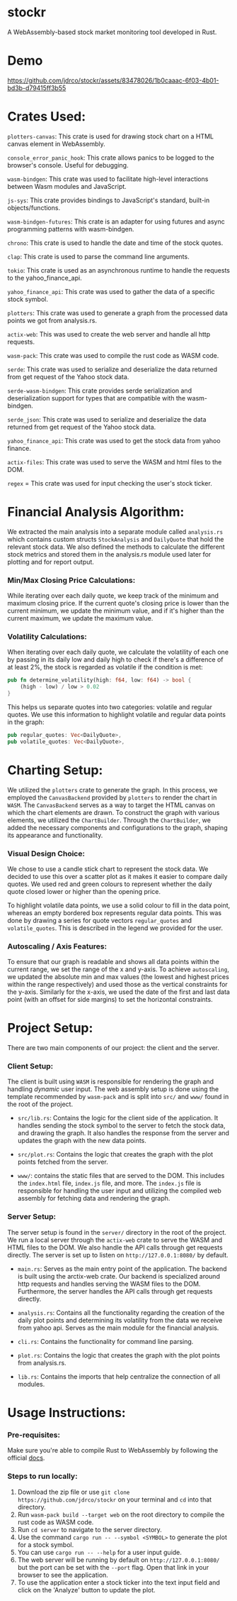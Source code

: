 

# stockr

A WebAssembly-based stock market monitoring tool developed in Rust.

# Demo

<p align="center">
    

https://github.com/jdrco/stockr/assets/83478026/1b0caaac-6f03-4b01-bd3b-d79415ff3b55
</p>

# Crates Used:

`plotters-canvas`: This crate is used for drawing stock chart on a HTML canvas element in WebAssembly.

`console_error_panic_hook`: This crate allows panics to be logged to the browser's console. Useful for debugging.

`wasm-bindgen`: This crate was used to facilitate high-level interactions between Wasm modules and JavaScript.

`js-sys`: This crate provides bindings to JavaScript's standard, built-in objects/functions.

`wasm-bindgen-futures`: This crate is an adapter for using futures and async programming patterns with wasm-bindgen.

`chrono`: This crate is used to handle the date and time of the stock quotes.

`clap`: This crate is used to parse the command line arguments.

`tokio`: This crate is used as an asynchronous runtime to handle the requests to the yahoo_finance_api.

`yahoo_finance_api`: This crate was used to gather the data of a specific stock symbol.

`plotters`: This crate was used to generate a graph from the processed data points we got from analysis.rs.

`actix-web`: This was used to create the web server and handle all http requests.

`wasm-pack`: This crate was used to compile the rust code as WASM code.

`serde`: This crate was used to serialize and deserialize the data returned from get request of the Yahoo stock data.

`serde-wasm-bindgen`: This crate provides serde serialization and deserialization support for types that are compatible with the wasm-bindgen.

`serde_json`: This crate was used to serialize and deserialize the data returned from get request of the Yahoo stock data.

`yahoo_finance_api`: This crate was used to get the stock data from yahoo finance.

`actix-files`: This crate was used to serve the WASM and html files to the DOM.

`regex` = This crate was used for input checking the user's stock ticker.

# Financial Analysis Algorithm:

We extracted the main analysis into a separate module called `analysis.rs` which contains custom structs `StockAnalysis` and `DailyQuote` that hold the relevant stock data. We also defined the methods to calculate the different stock metrics and stored them in the analysis.rs module used later for plotting and for report output.

### Min/Max Closing Price Calculations:

While iterating over each daily quote, we keep track of the minimum and maximum closing price. If the current quote's closing price is lower than the current minimum, we update the minimum value, and if it's higher than the current maximum, we update the maximum value.


### Volatility Calculations:

When iterating over each daily quote, we calculate the volatility of each one by passing in its daily low and daily high to check if there's a difference of at least 2%, the stock is regarded as volatile if the condition is met:

```rust
pub fn determine_volatility(high: f64, low: f64) -> bool {
    (high - low) / low > 0.02
}
```

This helps us separate quotes into two categories: volatile and regular quotes. We use this information to highlight volatile and regular data points in the graph:
```rust
pub regular_quotes: Vec<DailyQuote>,
pub volatile_quotes: Vec<DailyQuote>,
```

# Charting Setup:

We utilized the `plotters` crate to generate the graph. In this process, we employed the `CanvasBackend` provided by `plotters` to render the chart in `WASM`. The `CanvasBackend` serves as a way to target the HTML canvas on which the chart elements are drawn. To construct the graph with various elements, we utilized the `ChartBuilder`. Through the `ChartBuilder`, we added the necessary components and configurations to the graph, shaping its appearance and functionality.

### Visual Design Choice:

We chose to use a candle stick chart to represent the stock data. We decided to use this over a scatter plot as it makes it easier to compare daily quotes. We used red and green colours to represent whether the daily quote closed lower or higher than the opening price.

To highlight volatile data points, we use a solid colour to fill in the data point, whereas an empty bordered box represents regular data points. This was done by drawing a series for quote vectors `regular_quotes` and `volatile_quotes`. This is described in the legend we provided for the user.

### Autoscaling / Axis Features:

To ensure that our graph is readable and shows all data points within the current range, we set the range of the x and y-axis. To achieve `autoscaling`, we updated the absolute min and max values (the lowest and highest prices within the range respectively) and used those as the vertical constraints for the y-axis. Similarly for the x-axis, we used the date of the first and last data point (with an offset for side margins) to set the horizontal constraints.

# Project Setup:

There are two main components of our project: the client and the server.


### Client Setup:

The client is built using `WASM` is responsible for rendering the graph and handling *dynamic* user input. The web assembly setup is done using the template recommended by `wasm-pack` and is split into `src/` and `www/` found in the root of the project.

- `src/lib.rs`: Contains the logic for the client side of the application. It handles sending the stock symbol to the server to fetch the stock data, and drawing the graph. It also handles the response from the server and updates the graph with the new data points.

- `src/plot.rs`: Contains the logic that creates the graph with the plot points fetched from the server.

- `www/`: contains the static files that are served to the DOM. This includes the `index.html` file, `index.js` file, and more. The `index.js` file is responsible for handling the user input and utilizing the compiled web assembly for fetching data and rendering the graph.

### Server Setup:

The server setup is found in the `server/` directory in the root of the project. We run a local server through the `actix-web` crate to serve the WASM and HTML files to the DOM. We also handle the API calls through get requests directly. The server is set up to listen on `http://127.0.0.1:8080/` by default.

- `main.rs`: Serves as the main entry point of the application. The backend is built using the arctix-web crate. Our backend is specialized around http requests and handles serving the WASM files to the DOM. Furthermore, the server handles the API calls through get requests directly. 

- `analysis.rs`: Contains all the functionality regarding the creation of the daily plot points and determining its volatility from the data we receive from yahoo api. Serves as the main module for the financial analysis.

- `cli.rs`: Contains the functionality for command line parsing.

- `plot.rs`: Contains the logic that creates the graph with the plot points from analysis.rs.

- `lib.rs`: Contains the imports that help centralize the connection of all modules.

# Usage Instructions:

### Pre-requisites:

Make sure you're able to compile Rust to WebAssembly by following the official [docs](https://rustwasm.github.io/docs/book/game-of-life/setup.html).

### Steps to run locally:

1. Download the zip file or use `git clone https://github.com/jdrco/stockr` on your terminal and `cd` into that directory.
2. Run `wasm-pack build --target web` on the root directory to compile the rust code as WASM code.
3. Run `cd server` to navigate to the server directory.
4. Use the command `cargo run -- --symbol <SYMBOL>` to generate the plot for a stock symbol.
5. You can use `cargo run -- --help` for a user input guide.
6. The web server will be running by default on `http://127.0.0.1:8080/` but the port can be set with the `--port` flag. Open that link in your browser to see the application.
7. To use the application enter a stock ticker into the text input field and click on the 'Analyze' button to update the plot.
